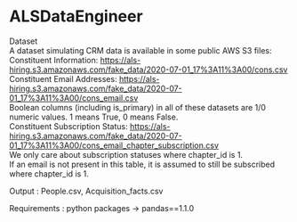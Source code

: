 # ALSDataEngineer

Dataset
<br>A dataset simulating CRM data is available in some public AWS S3 files:
<br>Constituent Information: https://als-hiring.s3.amazonaws.com/fake_data/2020-07-01_17%3A11%3A00/cons.csv
<br>Constituent Email Addresses: https://als-hiring.s3.amazonaws.com/fake_data/2020-07-01_17%3A11%3A00/cons_email.csv
<br>    Boolean columns (including is_primary) in all of these datasets are 1/0 numeric values. 1 means True, 0 means False.
<br>Constituent Subscription Status: https://als-hiring.s3.amazonaws.com/fake_data/2020-07-01_17%3A11%3A00/cons_email_chapter_subscription.csv
<br>    We only care about subscription statuses where chapter_id is 1.
<br>    If an email is not present in this table, it is assumed to still be subscribed where chapter_id is 1.

Output :  People.csv, Acquisition_facts.csv

Requirements : python packages -> pandas==1.1.0 
